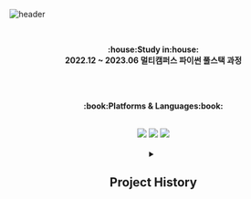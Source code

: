 ![header](https://capsule-render.vercel.app/api?type=wave&color=auto&height=300&section=header&text=Let's%20Go&fontSize=90)

<br>

<p align="center">
   <Strong>:house:Study in:house:</Strong><br><Strong>2022.12 ~ 2023.06 멀티캠퍼스 파이썬 풀스택 과정</Strong><br> </p>



<br><br>
</p>

<p align="center">
    <Strong>:book:Platforms & Languages:book:</Strong><br>
    
</p>

<br>

<div align="center">
  	<img src="https://img.shields.io/badge/MySQL-4479A1?style=flat&logo=MySQL&logoColor=white" />
  	<img src="https://img.shields.io/badge/Django-092E20?style=flat&logo=Django&logoColor=white" />
	<img src="https://img.shields.io/badge/Spring-6DB33F?style=flat&logo=Spring&logoColor=white" />
</div>


<br>
<div align="center">
    <details>
        <summary>
            <h2>Project History</h2>
        </summary>
        <ul style="list-style-type:none; padding: 0;">
            <li style="list-style-type: none;">
                <img src="https://img.shields.io/badge/Django-092E20?style=flat&logo=Django&logoColor=white" />
                <h3><a href="https://github.com/illson97/1st_teampjt-pjt-mango">망고플레이트 클론코딩</a></h3>
            </li>
            <hr>
            <li style="list-style-type: none;">
                <img src="https://img.shields.io/badge/Django-092E20?style=flat&logo=Django&logoColor=white" />
                <h3><a href="https://github.com/illson97/2nd_teampjt-resque9">편의점 음식 및 레시피 정보 플랫폼</a></h3>
	    </li style="list-style-type: none;">
            <hr>
            <li style="list-style-type: none;">
                <img src="https://img.shields.io/badge/Django-092E20?style=flat&logo=Django&logoColor=white" />
                <h3><a href="https://github.com/illson97/3rd_teampjt-mureokmureok">식물 종합 정보 플랫폼 및 식물 관리 웹 어플리케이션</a></h3>
	    </li style="list-style-type: none;">
            <hr>
            <li>
                <img src="https://img.shields.io/badge/Spring-6DB33F?style=flat&logo=Spring&logoColor=white" />
                <h3><a href="https://github.com/illson97/100SOO">100SOO 게시판 서비스</a></h3>
	    </li style="list-style-type: none;">
            <hr>
            <li style="list-style-type: none;">
                <img src="https://img.shields.io/badge/Spring-6DB33F?style=flat&logo=Spring&logoColor=white" />
                <h3><a href="https://github.com/illson97/project-admin-100SOO">100SOO 게시판 어드민 서비스</a></h3>
            </li>
        </ul>
    </details>
</div>
